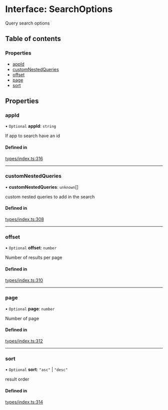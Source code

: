 # Interface: SearchOptions

Query search options

## Table of contents

### Properties

- [appId](SearchOptions.md#appid)
- [customNestedQueries](SearchOptions.md#customnestedqueries)
- [offset](SearchOptions.md#offset)
- [page](SearchOptions.md#page)
- [sort](SearchOptions.md#sort)

## Properties

### appId

• `Optional` **appId**: `string`

If app to search have an id

#### Defined in

[types/index.ts:316](https://github.com/nevermined-io/react-components/blob/25aa521/catalog/src/types/index.ts#L316)

___

### customNestedQueries

• **customNestedQueries**: `unknown`[]

custom nested queries to add in the search

#### Defined in

[types/index.ts:308](https://github.com/nevermined-io/react-components/blob/25aa521/catalog/src/types/index.ts#L308)

___

### offset

• `Optional` **offset**: `number`

Number of results per page

#### Defined in

[types/index.ts:310](https://github.com/nevermined-io/react-components/blob/25aa521/catalog/src/types/index.ts#L310)

___

### page

• `Optional` **page**: `number`

Number of page

#### Defined in

[types/index.ts:312](https://github.com/nevermined-io/react-components/blob/25aa521/catalog/src/types/index.ts#L312)

___

### sort

• `Optional` **sort**: ``"asc"`` \| ``"desc"``

result order

#### Defined in

[types/index.ts:314](https://github.com/nevermined-io/react-components/blob/25aa521/catalog/src/types/index.ts#L314)

